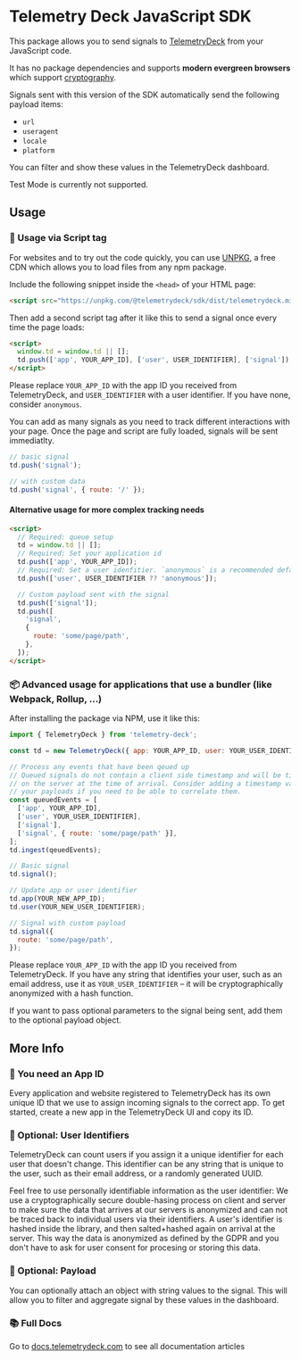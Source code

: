 # Telemetry Deck JavaScript SDK

This package allows you to send signals to [TelemetryDeck](https://telemetrydeck.com) from your JavaScript code.

It has no package dependencies and supports **modern evergreen browsers** which support [cryptography](https://caniuse.com/cryptography).

Signals sent with this version of the SDK automatically send the following payload items:

- `url`
- `useragent`
- `locale`
- `platform`

You can filter and show these values in the TelemetryDeck dashboard.

Test Mode is currently not supported.

## Usage

### 📄 Usage via Script tag

For websites and to try out the code quickly, you can use [UNPKG](https://unpkg.com), a free CDN which allows you to load files from any npm package.

Include the following snippet inside the `<head>` of your HTML page:

```html
<script src="https://unpkg.com/@telemetrydeck/sdk/dist/telemetrydeck.min.js" defer></script>
```

Then add a second script tag after it like this to send a signal once every time the page loads:

```html
<script>
  window.td = window.td || [];
  td.push(['app', YOUR_APP_ID], ['user', USER_IDENTIFIER], ['signal']);
</script>
```

Please replace `YOUR_APP_ID` with the app ID you received from TelemetryDeck, and `USER_IDENTIFIER` with a user identifier. If you have none, consider `anonymous`.

You can add as many signals as you need to track different interactions with your page. Once the page and script are fully loaded, signals will be sent immediatlty.

```js
// basic signal
td.push('signal');

// with custom data
td.push('signal', { route: '/' });
```

#### Alternative usage for more complex tracking needs

```html
<script>
  // Required: queue setup
  td = window.td || [];
  // Required: Set your application id
  td.push(['app', YOUR_APP_ID]);
  // Required: Set a user idenfitier. `anonymous` is a recommended default
  td.push(['user', USER_IDENTIFIER ?? 'anonymous']);

  // Custom payload sent with the signal
  td.push(['signal']);
  td.push([
    'signal',
    {
      route: 'some/page/path',
    },
  ]);
</script>
```

### 📦 Advanced usage for applications that use a bundler (like Webpack, Rollup, …)

After installing the package via NPM, use it like this:

```js
import { TelemetryDeck } from 'telemetry-deck';

const td = new TelemetryDeck({ app: YOUR_APP_ID, user: YOUR_USER_IDENTIFIER });

// Process any events that have been qeued up
// Queued signals do not contain a client side timestamp and will be timestamped
// on the server at the time of arrival. Consider adding a timestamp value to
// your payloads if you need to be able to correlate them.
const queuedEvents = [
  ['app', YOUR_APP_ID],
  ['user', YOUR_USER_IDENTIFIER],
  ['signal'],
  ['signal', { route: 'some/page/path' }],
];
td.ingest(qeuedEvents);

// Basic signal
td.signal();

// Update app or user identifier
td.app(YOUR_NEW_APP_ID);
td.user(YOUR_NEW_USER_IDENTIFIER);

// Signal with custom payload
td.signal({
  route: 'some/page/path',
});
```

Please replace `YOUR_APP_ID` with the app ID you received from TelemetryDeck. If you have any string that identifies your user, such as an email address, use it as `YOUR_USER_IDENTIFIER` – it will be cryptographically anonymized with a hash function.

If you want to pass optional parameters to the signal being sent, add them to the optional payload object.

## More Info

### 📱 You need an App ID

Every application and website registered to TelemetryDeck has its own unique ID that we use to assign incoming signals to the correct app. To get started, create a new app in the TelemetryDeck UI and copy its ID.

### 👤 Optional: User Identifiers

TelemetryDeck can count users if you assign it a unique identifier for each user that doesn't change. This identifier can be any string that is unique to the user, such as their email address, or a randomly generated UUID.

Feel free to use personally identifiable information as the user identifier: We use a cryptographically secure double-hasing process on client and server to make sure the data that arrives at our servers is anonymized and can not be traced back to individual users via their identifiers. A user's identifier is hashed inside the library, and then salted+hashed again on arrival at the server. This way the data is anonymized as defined by the GDPR and you don't have to ask for user consent for procesing or storing this data.

### 🚛 Optional: Payload

You can optionally attach an object with string values to the signal. This will allow you to filter and aggregate signal by these values in the dashboard.

### 📚 Full Docs

Go to [docs.telemetrydeck.com](https://docs.telemetrydeck.com) to see all documentation articles
